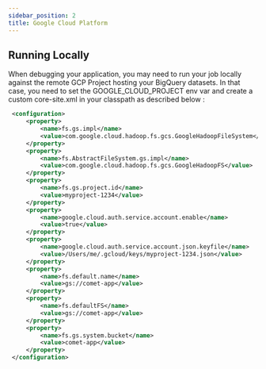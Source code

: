 ```yaml
---
sidebar_position: 2
title: Google Cloud Platform
---
```



## Running Locally

When debugging your application, you may need to run your job locally against the remote GCP Project hosting your BigQuery datasets.
In that case, you need to set the GOOGLE_CLOUD_PROJECT env var and create a custom core-site.xml in your classpath as described below :

````xml
 <configuration>
     <property>
         <name>fs.gs.impl</name>
         <value>com.google.cloud.hadoop.fs.gcs.GoogleHadoopFileSystem</value>
     </property>
     <property>
         <name>fs.AbstractFileSystem.gs.impl</name>
         <value>com.google.cloud.hadoop.fs.gcs.GoogleHadoopFS</value>
     </property>
     <property>
         <name>fs.gs.project.id</name>
         <value>myproject-1234</value>
     </property>
     <property>
         <name>google.cloud.auth.service.account.enable</name>
         <value>true</value>
     </property>
     <property>
         <name>google.cloud.auth.service.account.json.keyfile</name>
         <value>/Users/me/.gcloud/keys/myproject-1234.json</value>
     </property>
     <property>
         <name>fs.default.name</name>
         <value>gs://comet-app</value>
     </property>
     <property>
         <name>fs.defaultFS</name>
         <value>gs://comet-app</value>
     </property>
     <property>
         <name>fs.gs.system.bucket</name>
         <value>comet-app</value>
     </property>
 </configuration>
````
